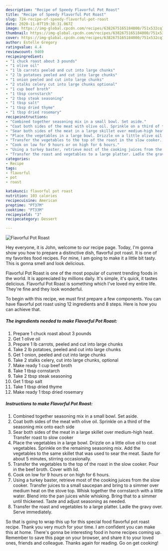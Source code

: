 ```yaml
---
description: "Recipe of Speedy Flavorful Pot Roast"
title: "Recipe of Speedy Flavorful Pot Roast"
slug: 724-recipe-of-speedy-flavorful-pot-roast
date: 2020-11-07T19:38:31.067Z
image: https://img-global.cpcdn.com/recipes/6382675165184000/751x532cq70/flavorful-pot-roast-recipe-main-photo.jpg
thumbnail: https://img-global.cpcdn.com/recipes/6382675165184000/751x532cq70/flavorful-pot-roast-recipe-main-photo.jpg
cover: https://img-global.cpcdn.com/recipes/6382675165184000/751x532cq70/flavorful-pot-roast-recipe-main-photo.jpg
author: Estelle Gregory
ratingvalue: 4.4
reviewcount: 9469
recipeingredient:
- "1 chuck roast about 3 pounds"
- "1 olive oil"
- "1 lb carrots peeled and cut into large chunks"
- "2 lb potatoes peeled and cut into large chunks"
- "1 onion peeled and cut into large chunks"
- "2 stalks celery cut into large chunks optional"
- "1 cup beef broth"
- "1 tbsp cornstarch"
- "2 tbsp steak seasoning"
- "1 tbsp salt"
- "1 tbsp dried thyme"
- "1 tbsp dried rosemary"
recipeinstructions:
- "Combined together seasoning mix in a small bowl. Set aside."
- "Coat both sides of the meat with olive oil. Sprinkle on a third of the seasoning mix onto each side"
- "Sear both sides of the meat in a large skillet over medium-high heat. Transfer roast to slow cooker"
- "Place the vegetables in a large bowl. Drizzle on a little olive oil to coat vegetables. Sprinkle on the remaining seasoning mix. Add the vegetables to the same skillet that was used to sear the meat. Saute for about 5 minutes, stirring occasionally."
- "Transfer the vegetables to the top of the roast in the slow cooker. Pour in the beef broth. Cover with lid."
- "Cook on low for 9 hours or on high for 6 hours."
- "Using a turkey baster, retrieve most of the cooking juices from the slow cooker. Transfer juices to a small saucepan and bring to a simmer over medium heat on the stove top. Whisk together the cornstarch with a little water. Blend into the pan juices while whisking. Bring that to a simmer until thickened. Taste and adjust seasoning as needed."
- "Transfer the roast and vegetables to a large platter. Ladle the gravy over. Serve immediately."
categories:
- Recipe
tags:
- flavorful
- pot
- roast

katakunci: flavorful pot roast 
nutrition: 103 calories
recipecuisine: American
preptime: "PT37M"
cooktime: "PT33M"
recipeyield: "3"
recipecategory: Dessert

---
```



![Flavorful Pot Roast](https://img-global.cpcdn.com/recipes/6382675165184000/751x532cq70/flavorful-pot-roast-recipe-main-photo.jpg)

Hey everyone, it is John, welcome to our recipe page. Today, I'm gonna show you how to prepare a distinctive dish, flavorful pot roast. It is one of my favorites food recipes. For mine, I am going to make it a little bit tasty. This is gonna smell and look delicious.

Flavorful Pot Roast is one of the most popular of current trending foods in the world. It is appreciated by millions daily. It's simple, it's quick, it tastes delicious. Flavorful Pot Roast is something which I've loved my entire life. They're fine and they look wonderful.




To begin with this recipe, we must first prepare a few components. You can have flavorful pot roast using 12 ingredients and 8 steps. Here is how you can achieve that.

<!--inarticleads1-->

##### The ingredients needed to make Flavorful Pot Roast:

1. Prepare 1 chuck roast about 3 pounds
1. Get 1 olive oil
1. Prepare 1 lb carrots, peeled and cut into large chunks
1. Take 2 lb potatoes, peeled and cut into large chunks
1. Get 1 onion, peeled and cut into large chunks
1. Take 2 stalks celery, cut into large chunks, optional
1. Make ready 1 cup beef broth
1. Take 1 tbsp cornstarch
1. Take 2 tbsp steak seasoning
1. Get 1 tbsp salt
1. Take 1 tbsp dried thyme
1. Make ready 1 tbsp dried rosemary




<!--inarticleads2-->

##### Instructions to make Flavorful Pot Roast:

1. Combined together seasoning mix in a small bowl. Set aside.
1. Coat both sides of the meat with olive oil. Sprinkle on a third of the seasoning mix onto each side
1. Sear both sides of the meat in a large skillet over medium-high heat. Transfer roast to slow cooker
1. Place the vegetables in a large bowl. Drizzle on a little olive oil to coat vegetables. Sprinkle on the remaining seasoning mix. Add the vegetables to the same skillet that was used to sear the meat. Saute for about 5 minutes, stirring occasionally.
1. Transfer the vegetables to the top of the roast in the slow cooker. Pour in the beef broth. Cover with lid.
1. Cook on low for 9 hours or on high for 6 hours.
1. Using a turkey baster, retrieve most of the cooking juices from the slow cooker. Transfer juices to a small saucepan and bring to a simmer over medium heat on the stove top. Whisk together the cornstarch with a little water. Blend into the pan juices while whisking. Bring that to a simmer until thickened. Taste and adjust seasoning as needed.
1. Transfer the roast and vegetables to a large platter. Ladle the gravy over. Serve immediately.




So that is going to wrap this up for this special food flavorful pot roast recipe. Thank you very much for your time. I am confident you can make this at home. There's gonna be interesting food in home recipes coming up. Remember to save this page on your browser, and share it to your loved ones, friends and colleague. Thanks again for reading. Go on get cooking!
